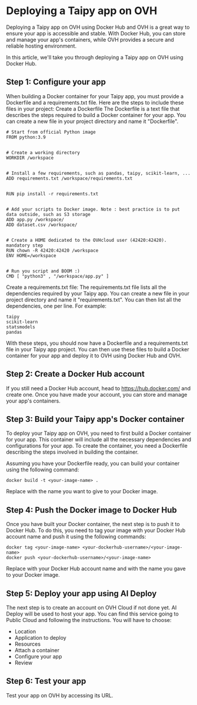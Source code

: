 # Deploying a Taipy app on OVH
Deploying a Taipy app on OVH using Docker Hub and OVH is a great way to ensure your app is accessible and stable. With Docker Hub, you can store and manage your app's containers, while OVH provides a secure and reliable hosting environment.

In this article, we'll take you through deploying a Taipy app on OVH using Docker Hub.
## Step 1: Configure your app

When building a Docker container for your Taipy app, you must provide a Dockerfile and a requirements.txt file. Here are the steps to include these files in your project:
Create a Dockerfile
The Dockerfile is a text file that describes the steps required to build a Docker container for your app. You can create a new file in your project directory and name it "Dockerfile".
 
 ```
# Start from official Python image
FROM python:3.9


# Create a working directory
WORKDIR /workspace


# Install a few requirements, such as pandas, taipy, scikit-learn, ...
ADD requirements.txt /workspace/requirements.txt


RUN pip install -r requirements.txt


# Add your scripts to Docker image. Note : best practice is to put data outside, such as S3 storage
ADD app.py /workspace/
ADD dataset.csv /workspace/


# Create a HOME dedicated to the OVHcloud user (42420:42420). mandatory step
RUN chown -R 42420:42420 /workspace
ENV HOME=/workspace


# Run you script and BOOM :)
CMD [ "python3" , "/workspace/app.py" ]
```

Create a requirements.txt file:
The requirements.txt file lists all the dependencies required by your Taipy app. You can create a new file in your project directory and name it "requirements.txt". You can then list all the dependencies, one per line. For example:

```
taipy
scikit-learn
statsmodels
pandas
```

With these steps, you should now have a Dockerfile and a requirements.txt file in your Taipy app project. You can then use these files to build a Docker container for your app and deploy it to OVH using Docker Hub and OVH.

## Step 2: Create a Docker Hub account

If you still need a Docker Hub account, head to https://hub.docker.com/ and create one. Once you have made your account, you can store and manage your app's containers.

## Step 3: Build your Taipy app's Docker container

To deploy your Taipy app on OVH, you need to first build a Docker container for your app. This container will include all the necessary dependencies and configurations for your app. To create the container, you need a Dockerfile describing the steps involved in building the container.

Assuming you have your Dockerfile ready, you can build your container using the following command:

```
docker build -t <your-image-name> .
```
Replace <your-image-name> with the name you want to give to your Docker image.
## Step 4: Push the Docker image to Docker Hub
Once you have built your Docker container, the next step is to push it to Docker Hub. To do this, you need to tag your image with your Docker Hub account name and push it using the following commands:

```
docker tag <your-image-name> <your-dockerhub-username>/<your-image-name>
docker push <your-dockerhub-username>/<your-image-name>
```

Replace <your-dockerhub-username> with your Docker Hub account name and <your-image-name> with the name you gave to your Docker image.

## Step 5: Deploy your app using AI Deploy

The next step is to create an account on OVH Cloud if not done yet. AI Deploy will be used to host your app. You can find this service going to Public Cloud and following the instructions. You will have to choose:
- Location
- Application to deploy
- Resources
- Attach a container
- Configure your app
- Review


## Step 6: Test your app

Test your app on OVH by accessing its URL.
